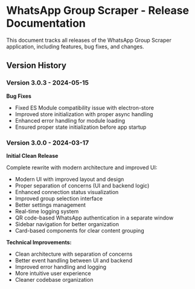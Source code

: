 # WhatsApp Group Scraper - Release Documentation

This document tracks all releases of the WhatsApp Group Scraper application, including features, bug fixes, and changes.

## Version History

### Version 3.0.3 - 2024-05-15

**Bug Fixes**

- Fixed ES Module compatibility issue with electron-store
- Improved store initialization with proper async handling
- Enhanced error handling for module loading
- Ensured proper state initialization before app startup

### Version 3.0.0 - 2024-03-17

**Initial Clean Release**

Complete rewrite with modern architecture and improved UI:

- Modern UI with improved layout and design
- Proper separation of concerns (UI and backend logic)
- Enhanced connection status visualization
- Improved group selection interface
- Better settings management
- Real-time logging system
- QR code-based WhatsApp authentication in a separate window
- Sidebar navigation for better organization
- Card-based components for clear content grouping

**Technical Improvements:**
- Clean architecture with separation of concerns
- Better event handling between UI and backend
- Improved error handling and logging
- More intuitive user experience
- Cleaner codebase organization 